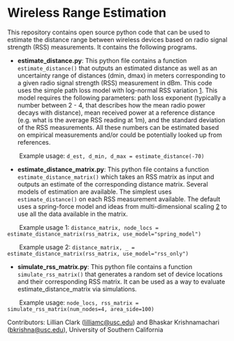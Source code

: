# Wireless Range Estimation

This repository contains open source python code that can be used to estimate the distance range between wireless devices based on radio signal strength (RSS) measurements. It contains the following programs. 

* **estimate_distance.py**: This python file contains a function `estimate_distance()` that outputs an estimated distance
as well as an uncertainty range of distances (dmin, dmax) in meters corresponding to a given radio signal strength (RSS)
measurement in dBm. This code uses the simple path loss model with log-normal RSS variation [1](https://en.wikipedia.org/wiki/Log-distance_path_loss_model). This model
requires the following parameters: path loss exponent (typically a number between 2 - 4, that describes how the mean
radio power decays with distance), mean received power at a reference distance (e.g. what is the average RSS reading
at 1m), and the standard deviation of the RSS measurements. All these numbers can be estimated based on empirical
measurements and/or could be potentially looked up from references.

&nbsp;&nbsp;&nbsp;&nbsp;&nbsp;&nbsp; Example usage: `d_est, d_min, d_max = estimate_distance(-70)`

* **estimate_distance_matrix.py**: This python file contains a function `estimate_distance_matrix()` which takes an RSS matrix
as input and outputs an estimate of the corresponding distance matrix. Several models of estimation are available. The simplest
uses `estimate_distance()` on each RSS measurement available. The default uses a spring-force model and ideas from multi-dimensional
scaling [2](http://cda.psych.uiuc.edu/psychometrika_highly_cited_articles/kruskal_1964b.pdf) to use all the data available in the matrix.

&nbsp;&nbsp;&nbsp;&nbsp;&nbsp;&nbsp; Example usage 1: `distance_matrix, node_locs = estimate_distance_matrix(rss_matrix, use_model="spring_model")`

&nbsp;&nbsp;&nbsp;&nbsp;&nbsp;&nbsp; Example usage 2: `distance_matrix, _ = estimate_distance_matrix(rss_matrix, use_model="rss_only")`

* **simulate_rss_matrix.py**: This python file contains a function `simulate_rss_matrix()` that generates a random set of device locations and their corresponding RSS matrix. It can be used as a way to evaluate estimate_distance_matrix via simulations. 

&nbsp;&nbsp;&nbsp;&nbsp;&nbsp;&nbsp; Example usage: `node_locs, rss_matrix = simulate_rss_matrix(num_nodes=4, area_side=100)`


Contributors: Lillian Clark (lilliamc@usc.edu) and Bhaskar Krishnamachari (bkrishna@usc.edu), University of Southern California
